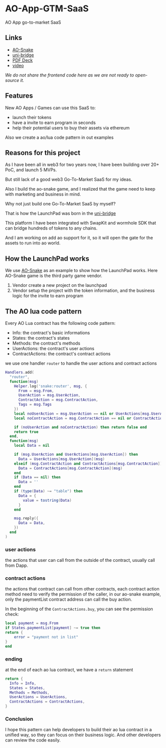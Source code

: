 # AO-App-GTM-SaaS

AO App go-to-market SaaS

## Links

- [AO-Snake](https://ao-snake.rwa-wallet.com)
- [uni-bridge](https://ub.rwa-wallet.com)
- [PDF Deck](./ao-app-gtm-saas.pdf)
- [video](https://www.loom.com/share/65cfebf614184058b968b163c5561780)

*We do not share the frontend code here as we are not ready to open-source it.*

## Features

New AO Apps / Games can use this SaaS to:

- launch their tokens
- have a invite to earn program in seconds
- help their potential users to buy their assets via ethereum

Also we create a ao/lua code pattern in out examples

## Reasons for this project

As I have been all in web3 for two years now, I have been building over 20+ PoC, and launch 5 MVPs.

But still lack of a good web3 Go-To-Market SaaS for my ideas.

Also I build the ao-snake game, and I realized that the game need to keep with marketing and business in mind.

Why not just build one Go-To-Market SaaS by myself?

That is how the LaunchPad was born in the [uni-bridge](https://ub.rwa-wallet.com)

This platform I have been integrated with SwapKit and wormhole SDK that can bridge hundreds of tokens to any chains.

And I am working on add ao support for it, so it will open the gate for the assets to run into ao world.

## How the LaunchPad works

We use [AO-Snake](https://ao-snake.rwa-wallet.com) as an example to show how the LaunchPad works.
Here AO-Snake game is the third party game vendor.

1. Vendor create a new project on the launchpad
2. Vendor setup the project with the token information, and the business logic for the invite to earn program

## The AO lua code pattern

Every AO Lua contract has the following code pattern:

- Info: the contract's basic informations
- States: the contract's states
- Methods: the contract's methods
- UserActions: the contract's user actions
- ContractActions: the contract's contract actions

we use one handler `router` to handle the user actions and contract actions

```lua
Handlers.add(
  "router",
  function(msg)
    Helper.log('snake:router', msg, {
      From = msg.From,
      UserAction = msg.UserAction,
      ContractAction = msg.ContractAction,
      Tags = msg.Tags
    })
    local noUserAction = msg.UserAction == nil or UserActions[msg.UserAction] == nil
    local noContractAction = msg.ContractAction == nil or ContractActions[msg.ContractAction] == nil

    if (noUserAction and noContractAction) then return false end
    return true
  end,
  function(msg)
    local Data = nil

    if (msg.UserAction and UserActions[msg.UserAction]) then
      Data = UserActions[msg.UserAction](msg)
    elseif (msg.ContractAction and ContractActions[msg.ContractAction]) then
      Data = ContractActions[msg.ContractAction](msg)
    end
    if (Data == nil) then
      Data = ''
    end
    if (type(Data) ~= "table") then
      Data = {
        value = tostring(Data)
      }
    end

    msg.reply({
      Data = Data,
    })
  end
)
```

### user actions

the actions that user can call from the outside of the contract, usually call from Dapp.

### contract actions

the actions that contract can call from other contracts, each contract action method need to verify the permission of the caller, in our ao-snake example, only the paymentList contract address can call the buy action.

In the beginning of the `ContractActions.buy`, you can see the permission check:

```lua
local payment = msg.From
if States.paymentList[payment] ~= true then
return {
    error = "payment not in list"
}
end
```

### ending

at the end of each ao lua contract, we have a `return` statement

```lua
return {
  Info = Info,
  States = States,
  Methods = Methods,
  UserActions = UserActions,
  ContractActions = ContractActions,
}
```

### Conclusion

I hope this pattern can help developers to build their ao lua contract in a unified way, so they can focus on their business logic. And other developers can review the code easily.
